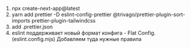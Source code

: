 1. npx create-next-app@latest
2. yarn add prettier -D eslint-config-prettier @trivago/prettier-plugin-sort-imports prettier-plugin-tailwindcss
3. add .prettier.json
4. eslint поддерживает новый формат конфига - Flat Config. (eslint.config.mjs)
   Добавляем туда нужные правила
